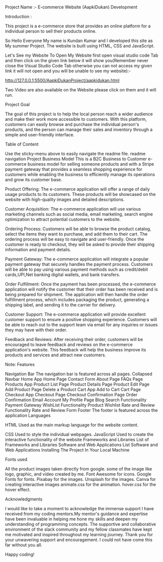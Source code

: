  Project Name :- E-commerce Website (AapkiDukan) Development

Introduction :

This project is a e-commerce store that provides an online platform for a individual person to sell their products online.

So Hello Everyone My name is  Kundan Kumar and I developed this site as My summer Project. The website is built using HTML, CSS and JavaScript. 

Let's See my Website To Open My Website first open visual studio code Tab and then click on the given link below it will show you(Remember never close the Visual Studio Code Tab otherwise you can not access my given link it will not open and you will be unable to see my website):-

http://127.0.0.1:5500/AapkiDukanProject/aapkidukan.html

Two Video are also available on the Website please click on them and it will run. 

Project Goal

The goal of this project is to help the local person reach a wider audience and make their work more accessible to customers. With this platform, customers can easily browse and purchase the individual person's products, and the person can manage their sales and inventory through a simple and user-friendly interface.

Table of Content

Use the sticky-menu above to easily navigate the readme file.
readme navigation
Project Business Model
This is a B2C Business to Customer e-commerce business model for selling  someone products and with a Stripe payment gateway that provides a seamless shopping experience for customers while enabling the business to efficiently manage its operations and grow its customer base.

Product Offering: 
The e-commerce application will offer a range of daily usage products to its customers. These products will be showcased on the website with high-quality images and detailed descriptions.

Customer Acquisition: 
The e-commerce application will use various marketing channels such as social media, email marketing, search engine optimization to attract potential customers to the website.

Ordering Process: 
Customers will be able to browse the product catalog, select the items they want to purchase, and add them to their cart. The ordering process will be easy to navigate and user-friendly. Once the customer is ready to checkout, they will be asked to provide their shipping information and payment details.

Payment Gateway: 
The e-commerce application will integrate a popular payment gateway that securely handles the payment process. Customers will be able to pay using various payment methods such as credit/debit cards,UPI,Net banking digital wallets, and bank transfers.

Order Fulfillment: 
Once the payment has been processed, the e-commerce application will notify the customer that their order has been received and is being prepared for shipment. The application will then handle the order fulfillment process, which includes packaging the product, generating a shipping label, and sending it to the carrier for delivery.

Customer Support: 
The e-commerce application will provide excellent customer support to ensure a positive shopping experience. Customers will be able to reach out to the support team via email for any inquiries or issues they may have with their order.

Feedback and Reviews: 
After receiving their order, customers will be encouraged to leave feedback and reviews on the e-commerce application's website. This feedback will help the business improve its products and services and attract new customers.

Note:
Features

Navigation Bar
The navigation bar is featured across all pages.
Collapsed Navbar
Home App
Home Page
Contact Form
About Page
FAQs Page
Products App
Product List Page
Product Details Page
Product Edit Page
Add Product Page
Delete a Product
Cart App
Add to Cart
Cart Page
Checkout App
Checkout Page
Checkout Confirmation Page
Order Confirmation Email
Account
My Profile Page
Blog 
Search Functionality
Payment Gateway
WishList Functionality
Product Wishlist
Rate and Review Functionality
Rate and Review Form
Footer
The footer is featured across the application
Languages

HTML
Used as the main markup language for the website content.

CSS
Used to style the individual webpages.
JavaScript
Used to create the interactive functionality of the website
Frameworks and Libraries
List of Frameworks and Libraries
Software and Web Applications
List Software and Web Applications
Installing The Project In Your Local Machine

Fonts used

All the product images taken directly from google. 
some of the image like logo, graphic, and video created by me. 
Font Awesome for icons.
Google Fonts for fonts.
Pixabay for the images.
Unsplash for the images.
Canva for creating interactive images
animate.css for the animation.
hover.css for the hover effect.

Acknowledgments

I would like to take a moment to acknowledge the immense support I have received from my coding mentors.My mentor's guidance and expertise have been invaluable in helping me hone my skills and deepen my understanding of programming concepts. The supportive and collaborative environment of the slack community and my fellow classmates have kept me motivated and inspired throughout my learning journey. Thank you for your unwavering support and encouragement. I could not have come this far without you all.

Happy coding!
